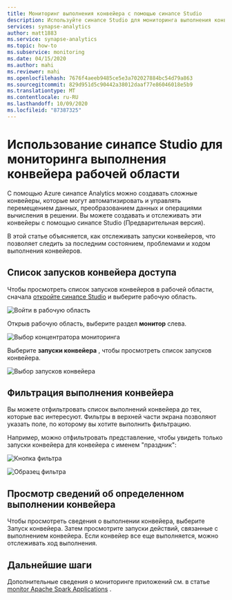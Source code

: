 ```yaml
---
title: Мониторинг выполнения конвейера с помощью синапсе Studio
description: Используйте синапсе Studio для мониторинга выполнения конвейера рабочей области.
services: synapse-analytics
author: matt1883
ms.service: synapse-analytics
ms.topic: how-to
ms.subservice: monitoring
ms.date: 04/15/2020
ms.author: mahi
ms.reviewer: mahi
ms.openlocfilehash: 7676f4aeeb9485ce5e3a702027884bc54d79a863
ms.sourcegitcommit: 829d951d5c90442a38012daaf77e86046018e5b9
ms.translationtype: MT
ms.contentlocale: ru-RU
ms.lasthandoff: 10/09/2020
ms.locfileid: "87387325"
---
```

# <a name="use-synapse-studio-to-monitor-your-workspace-pipeline-runs"></a>Использование синапсе Studio для мониторинга выполнения конвейера рабочей области

С помощью Azure синапсе Analytics можно создавать сложные конвейеры, которые могут автоматизировать и управлять перемещением данных, преобразованием данных и операциями вычисления в решении. Вы можете создавать и отслеживать эти конвейеры с помощью синапсе Studio (Предварительная версия).

В этой статье объясняется, как отслеживать запуски конвейеров, что позволяет следить за последним состоянием, проблемами и ходом выполнения конвейеров.

## <a name="access-pipeline-runs-list"></a>Список запусков конвейера доступа

Чтобы просмотреть список запусков конвейеров в рабочей области, сначала [откройте синапсе Studio](https://web.azuresynapse.net/) и выберите рабочую область.

![Войти в рабочую область](./media/common/login-workspace.png)

Открыв рабочую область, выберите раздел **монитор** слева.

![Выбор концентратора мониторинга](./media/common/left-nav.png)

Выберите **запуски конвейера** , чтобы просмотреть список запусков конвейера.

![Выбор запусков конвейера](./media/how-to-monitor-pipeline-runs/monitor-hub-nav-pipelineruns.png)

## <a name="filter-your-pipeline-runs"></a>Фильтрация выполнения конвейера

Вы можете отфильтровать список выполнений конвейера до тех, которые вас интересуют. Фильтры в верхней части экрана позволяют указать поле, по которому вы хотите выполнить фильтрацию.

Например, можно отфильтровать представление, чтобы увидеть только запуски конвейера для конвейера с именем "праздник":

![Кнопка фильтра](./media/common/filter-button.png)

![Образец фильтра](./media/how-to-monitor-pipeline-runs/filter-example.png)

## <a name="view-details-about-a-specific-pipeline-run"></a>Просмотр сведений об определенном выполнении конвейера

Чтобы просмотреть сведения о выполнении конвейера, выберите Запуск конвейера. Затем просмотрите запуски действий, связанные с выполнением конвейера. Если конвейер все еще выполняется, можно отслеживать ход выполнения. 
  
## <a name="next-steps"></a>Дальнейшие шаги

Дополнительные сведения о мониторинге приложений см. в статье [monitor Apache Spark Applications](how-to-monitor-spark-applications.md) . 
